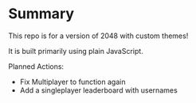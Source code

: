 # Summary 
This repo is for a version of 2048 with custom themes! 

It is built primarily using plain JavaScript.

Planned Actions:
- Fix Multiplayer to function again
- Add a singleplayer leaderboard with usernames
